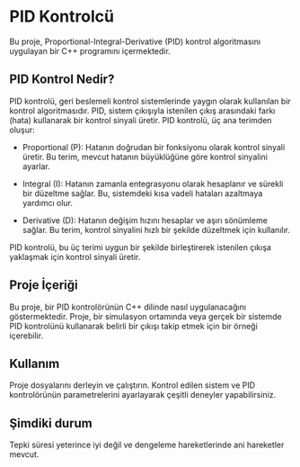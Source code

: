 # PID Kontrolcü

Bu proje, Proportional-Integral-Derivative (PID) kontrol algoritmasını uygulayan bir C++ programını içermektedir.

## PID Kontrol Nedir?

PID kontrolü, geri beslemeli kontrol sistemlerinde yaygın olarak kullanılan bir kontrol algoritmasıdır. PID, sistem çıkışıyla istenilen çıkış arasındaki farkı (hata) kullanarak bir kontrol sinyali üretir. PID kontrolü, üç ana terimden oluşur:

- Proportional (P): Hatanın doğrudan bir fonksiyonu olarak kontrol sinyali üretir. Bu terim, mevcut hatanın büyüklüğüne göre kontrol sinyalini ayarlar.
  
- Integral (I): Hatanın zamanla entegrasyonu olarak hesaplanır ve sürekli bir düzeltme sağlar. Bu, sistemdeki kısa vadeli hataları azaltmaya yardımcı olur.
  
- Derivative (D): Hatanın değişim hızını hesaplar ve aşırı sönümleme sağlar. Bu terim, kontrol sinyalini hızlı bir şekilde düzeltmek için kullanılır.

PID kontrolü, bu üç terimi uygun bir şekilde birleştirerek istenilen çıkışa yaklaşmak için kontrol sinyali üretir.

## Proje İçeriği

Bu proje, bir PID kontrolörünün C++ dilinde nasıl uygulanacağını göstermektedir. Proje, bir simulasyon ortamında veya gerçek bir sistemde PID kontrolünü kullanarak belirli bir çıkışı takip etmek için bir örneği içerebilir.

## Kullanım

Proje dosyalarını derleyin ve çalıştırın. Kontrol edilen sistem ve PID kontrolörünün parametrelerini ayarlayarak çeşitli deneyler yapabilirsiniz.

## Şimdiki durum

Tepki süresi yeterince iyi değil ve dengeleme hareketlerinde ani hareketler mevcut.
